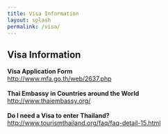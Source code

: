 ```yaml
---
title: Visa Information
layout: splash
permalink: /visa/
---
```


<h2>Visa Information</h2>
<b>Visa Application Form</b><br>
<a href="http://www.mfa.go.th/web/2637.php" target="_new">http://www.mfa.go.th/web/2637.php</a><br><br>
<b>Thai Embassy in Countries around the World</b><br>
<a href="http://www.thaiembassy.org/" target="_new">http://www.thaiembassy.org/</a><br><br>
<b>Do I need a Visa to enter Thailand?</b><br>
<a href="http://www.tourismthailand.org/faq/faq-detail-15.html" target="_new">http://www.tourismthailand.org/faq/faq-detail-15.html</a><br><br>	